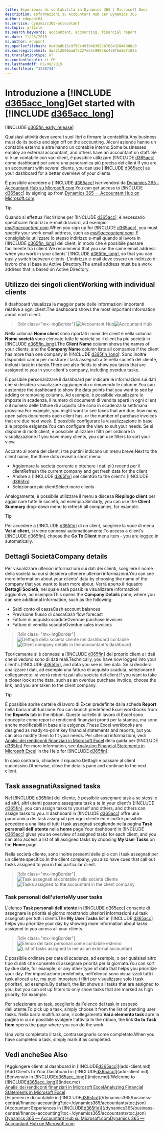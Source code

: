 ```yaml
---
title: Esperienza di contabilità in Dynamics 365 | Microsoft Docs
description: Informazioni su Accountant Hub per Dynamics 365
author: edupont04
ms.service: dynamics365-accountant
ms.topic: article
ms.search.keywords: accountant, accounting, financial report
ms.date: 11/23/2018
ms.author: edupont
ms.openlocfilehash: 0c4dadb15c9756c49f94839236766432844088c8
ms.sourcegitcommit: dac212009aadf3227e54c99976c438f6e56f182a
ms.translationtype: HT
ms.contentlocale: it-CH
ms.lasthandoff: 05/06/2019
ms.locfileid: "1238734"
---
```

# <a name="get-started-with-include-d365acclongincludesd365acclongmdmd"></a><span data-ttu-id="1f9ac-103">Introduzione a [!INCLUDE [d365acc_long](includes/d365acc_long_md.md)]</span><span class="sxs-lookup"><span data-stu-id="1f9ac-103">Get started with [!INCLUDE [d365acc_long](includes/d365acc_long_md.md)]</span></span>
[!INCLUDE [d365fin_early_release](includes/d365fin_early_release.md.md)]

<span data-ttu-id="1f9ac-104">Qualsiasi attività deve avere i suoi libri e firmare la contabilità.</span><span class="sxs-lookup"><span data-stu-id="1f9ac-104">Any business must do its books and sign off on the accounting.</span></span> <span data-ttu-id="1f9ac-105">Alcuni aziende hanno un contabile esterno e altre hanno un contabile interno.</span><span class="sxs-lookup"><span data-stu-id="1f9ac-105">Some businesses employ an external accountant, and others have an accountant on staff.</span></span> <span data-ttu-id="1f9ac-106">Se si è un contabile con vari client, è possibile utilizzare [!INCLUDE [d365acc](includes/d365acc_md.md)] come dashboard per avere una panoramica più precisa dei client.</span><span class="sxs-lookup"><span data-stu-id="1f9ac-106">If you are an accountant with several clients, you can use [!INCLUDE [d365acc](includes/d365acc_md.md)] as your dashboard for a better overview of your clients.</span></span>  

<span data-ttu-id="1f9ac-107">È possibile accedere a [!INCLUDE [d365acc](includes/d365acc_md.md)] iscrivendosi da [Dynamics 365 - Accountant Hub su Microsoft.com](https://www.microsoft.com/en-us/dynamics365/financial-insights-for-accountants).</span><span class="sxs-lookup"><span data-stu-id="1f9ac-107">You can get access to [!INCLUDE [d365acc](includes/d365acc_md.md)] by signing up from [Dynamics 365 — Accountant Hub on Microsoft.com](https://www.microsoft.com/en-us/dynamics365/financial-insights-for-accountants).</span></span>  

> [!TIP]
>  <span data-ttu-id="1f9ac-108">Quando si effettua l'iscrizione per [!INCLUDE [d365acc](includes/d365acc_md.md)], è necessario specificare l'indirizzo e-mail di lavoro, ad esempio <em>me@accountant.com</em>.</span><span class="sxs-lookup"><span data-stu-id="1f9ac-108">When you sign up for [!INCLUDE [d365acc](includes/d365acc_md.md)], you must specify your work email address, such as <em>me@accountant.com</em>.</span></span> <span data-ttu-id="1f9ac-109">È consigliabile utilizzare lo stesso indirizzo e-mail quando si lavora in [!INCLUDE [d365fin_long](includes/d365fin_long_md.md)] dei client, in modo che è possibile passare facilmente tra i client.</span><span class="sxs-lookup"><span data-stu-id="1f9ac-109">We recommend that you use the same email address when you work in your clients' [!INCLUDE [d365fin_long](includes/d365fin_long_md.md)], so that you can easily switch between clients.</span></span> <span data-ttu-id="1f9ac-110">L'indirizzo e-mail deve essere un indirizzo di lavoro che si basa su Active Directory.</span><span class="sxs-lookup"><span data-stu-id="1f9ac-110">The email address must be a work address that is based on Active Directory.</span></span>

## <a name="working-with-individual-clients"></a><span data-ttu-id="1f9ac-111">Utilizzo dei singoli client</span><span class="sxs-lookup"><span data-stu-id="1f9ac-111">Working with individual clients</span></span>
<span data-ttu-id="1f9ac-112">Il dashboard visualizza la maggior parte delle informazioni importanti relative a ogni client.</span><span class="sxs-lookup"><span data-stu-id="1f9ac-112">The dashboard shows the most important information about each client.</span></span>  

> [!div class="mx-imgBorder"]
> <span data-ttu-id="1f9ac-113">![Accountant Hub](./media/accountant-get-started/accountant-dashboard.png)</span><span class="sxs-lookup"><span data-stu-id="1f9ac-113">![Accountant Hub](./media/accountant-get-started/accountant-dashboard.png)</span></span>

<span data-ttu-id="1f9ac-114">Nella colonna **Nome client** sono riportati i nomi dei client e nella colonna **Nome società** sono elencate tutte le società se il client ha più società in [!INCLUDE [d365fin_long](includes/d365fin_long_md.md)].</span><span class="sxs-lookup"><span data-stu-id="1f9ac-114">The **Client Name** column shows the names of your clients, and the **Company Name** column lists all companies if the client has more than one company in [!INCLUDE [d365fin_long](includes/d365fin_long_md.md)].</span></span> <span data-ttu-id="1f9ac-115">Sono inoltre disponibili campi per mostrare i task assegnati a te nella società del cliente, inclusi i task in ritardo.</span><span class="sxs-lookup"><span data-stu-id="1f9ac-115">There are also fields to show you tasks that are assigned to you in your client's company, including overdue tasks.</span></span>  

<span data-ttu-id="1f9ac-116">È possibile personalizzare il dashboard per indicare le informazioni sui dati che si desidera visualizzare aggiungendo o rimovendo le colonne.</span><span class="sxs-lookup"><span data-stu-id="1f9ac-116">You can customize the dashboard to show the data points that you want to see by adding or removing columns.</span></span> <span data-ttu-id="1f9ac-117">Ad esempio, è possibile visualizzare le imposte in scadenza, il numero di documenti di vendita aperti in ogni client o il numero delle fatture di acquisto che sono in scadenza la settimana prossima.</span><span class="sxs-lookup"><span data-stu-id="1f9ac-117">For example, you might want to see taxes that are due, how many open sales documents each client has, or the number of purchase invoices that are due next week.</span></span> <span data-ttu-id="1f9ac-118">È possibile configurare la visualizzazione in base alle proprie esigenze.</span><span class="sxs-lookup"><span data-stu-id="1f9ac-118">You can configure the view to suit your needs.</span></span> <span data-ttu-id="1f9ac-119">Se si dispone di molti client, è possibile utilizzare i filtri per ordinare la visualizzazione.</span><span class="sxs-lookup"><span data-stu-id="1f9ac-119">If you have many clients, you can use filters to sort your view.</span></span>  

<span data-ttu-id="1f9ac-120">Accanto al nome del client, i tre puntini indicano un menu breve:</span><span class="sxs-lookup"><span data-stu-id="1f9ac-120">Next to the client name, the three dots reveal a short menu:</span></span>

- <span data-ttu-id="1f9ac-121">Aggiornare la società corrente e ottenere i dati più recenti per il client</span><span class="sxs-lookup"><span data-stu-id="1f9ac-121">Refresh the current company and get fresh data for the client</span></span>  
- <span data-ttu-id="1f9ac-122">Andare a [!INCLUDE [d365fin](includes/d365fin_md.md)] del client</span><span class="sxs-lookup"><span data-stu-id="1f9ac-122">Go to the client's [!INCLUDE [d365fin](includes/d365fin_md.md)]</span></span>  
- <span data-ttu-id="1f9ac-123">Selezionare più client</span><span class="sxs-lookup"><span data-stu-id="1f9ac-123">Select more clients</span></span>  

<span data-ttu-id="1f9ac-124">Analogamente, è possibile utilizzare il menu a discesa **Riepilogo client** per aggiornare tutte le società, ad esempio.</span><span class="sxs-lookup"><span data-stu-id="1f9ac-124">Similarly, you can use the **Client Summary** drop-down menu to refresh all companies, for example.</span></span>  

> [!TIP]
>  <span data-ttu-id="1f9ac-125">Per accedere a [!INCLUDE [d365fin](includes/d365fin_md.md)] di un client, scegliere la voce di menu **Vai al client**, si viene connessi automaticamente.</span><span class="sxs-lookup"><span data-stu-id="1f9ac-125">To access a client's [!INCLUDE [d365fin](includes/d365fin_md.md)], choose the **Go To Client** menu item - you are logged in automatically.</span></span>

## <a name="company-details"></a><span data-ttu-id="1f9ac-126">Dettagli Società</span><span class="sxs-lookup"><span data-stu-id="1f9ac-126">Company details</span></span>
<span data-ttu-id="1f9ac-127">Per visualizzare ulteriori informazioni sui dati dei clienti, scegliere il nome della società su cui si desidera ottenere ulteriori informazioni.</span><span class="sxs-lookup"><span data-stu-id="1f9ac-127">You can see more information about your clients' data by choosing the name of the company that you want to learn more about.</span></span> <span data-ttu-id="1f9ac-128">Verrà aperto il riquadro **Dettagli Società**, nel quale sarà possibile visualizzare informazioni aggiuntive, ad esempio:</span><span class="sxs-lookup"><span data-stu-id="1f9ac-128">This opens the **Company Details** pane, where you can see additional information, such as the following:</span></span>  

* <span data-ttu-id="1f9ac-129">Saldi conto di cassa</span><span class="sxs-lookup"><span data-stu-id="1f9ac-129">Cash account balances</span></span>  
* <span data-ttu-id="1f9ac-130">Previsione flusso di cassa</span><span class="sxs-lookup"><span data-stu-id="1f9ac-130">Cash flow forecast</span></span>  
* <span data-ttu-id="1f9ac-131">Fatture di acquisto scadute</span><span class="sxs-lookup"><span data-stu-id="1f9ac-131">Overdue purchase invoices</span></span>  
* <span data-ttu-id="1f9ac-132">Fatture di vendita scadute</span><span class="sxs-lookup"><span data-stu-id="1f9ac-132">Overdue sales invoices</span></span>  

> [!div class="mx-imgBorder"]
> <span data-ttu-id="1f9ac-133">![Dettagli della società cliente nel dashboard contabile](./media/accountant-get-started/accountant-company-details.png)</span><span class="sxs-lookup"><span data-stu-id="1f9ac-133">![Client company details in the accountant's dashboard](./media/accountant-get-started/accountant-company-details.png)</span></span>

<span data-ttu-id="1f9ac-134">Teoricamente si è connessi a [!INCLUDE [d365fin](includes/d365fin_md.md)] del proprio client e i dati che si vedono sono di dati reali.</span><span class="sxs-lookup"><span data-stu-id="1f9ac-134">Technically, you have now logged into your client's [!INCLUDE [d365fin](includes/d365fin_md.md)], and data you see is live data.</span></span> <span data-ttu-id="1f9ac-135">Se si desidera analizzare i dati, ad esempio una fattura di acquisto scaduta, selezionare il collegamento. si verrà reindirizzati alla società del client.</span><span class="sxs-lookup"><span data-stu-id="1f9ac-135">If you want to take a closer look at the data, such as an overdue purchase invoice, choose the link, and you are taken to the client company.</span></span>  

> [!TIP]
> <span data-ttu-id="1f9ac-136">È possibile aprire cartelle di lavoro di Excel predefinite dalla scheda **Report** nella barra multifunzione.</span><span class="sxs-lookup"><span data-stu-id="1f9ac-136">You can launch predefined Excel workbooks from the **Reports** tab in the ribbon.</span></span> <span data-ttu-id="1f9ac-137">Queste cartelle di lavoro di Excel sono concepite come report e rendiconti finanziari pronti per la stampa, ma sono anche modificabili in base alle esigenze.</span><span class="sxs-lookup"><span data-stu-id="1f9ac-137">These Excel workbooks are designed as ready-to-print key financial statements and reports, but you can also modify them to fit your needs.</span></span> <span data-ttu-id="1f9ac-138">Per ulteriori informazioni, vedi [Analisi dei rendiconti finanziari in Microsoft Excel](/dynamics365/business-central/finance-analyze-excel?toc=/dynamics365/accountants/toc.json) della guida per [!INCLUDE [d365fin](includes/d365fin_md.md)].</span><span class="sxs-lookup"><span data-stu-id="1f9ac-138">For more information, see [Analyzing Financial Statements in Microsoft Excel](/dynamics365/business-central/finance-analyze-excel?toc=/dynamics365/accountants/toc.json) in the Help for [!INCLUDE [d365fin](includes/d365fin_md.md)].</span></span>  

<span data-ttu-id="1f9ac-139">In caso contrario, chiudere il riquadro Dettagli e passare al client successivo.</span><span class="sxs-lookup"><span data-stu-id="1f9ac-139">Otherwise, close the details pane and continue to the next client.</span></span>  

## <a name="assigned-tasks"></a><span data-ttu-id="1f9ac-140">Task assegnati</span><span class="sxs-lookup"><span data-stu-id="1f9ac-140">Assigned tasks</span></span>
<span data-ttu-id="1f9ac-141">Nel [!INCLUDE [d365fin](includes/d365fin_md.md)] del cliente, è possibile assegnare task a se stessi e ad altri, altri utenti possono assegnate task a te.</span><span class="sxs-lookup"><span data-stu-id="1f9ac-141">In your client's [!INCLUDE [d365fin](includes/d365fin_md.md)], you can assign tasks to yourself and others, and others can assign tasks to you.</span></span> <span data-ttu-id="1f9ac-142">Il dashboard in [!INCLUDE [d365acc](includes/d365acc_md.md)] offre una panoramica dei task assegnati per ogni cliente ed è inoltre possibile accedere a una lista di tutti i task assegnati scegliendo nella pagina **Task personali dell'utente** nella **home** page.</span><span class="sxs-lookup"><span data-stu-id="1f9ac-142">Your dashboard in [!INCLUDE [d365acc](includes/d365acc_md.md)] gives you an overview of assigned tasks for each client, and you can also access a list of all assigned tasks by choosing **My User Tasks** on the **Home** page.</span></span>  

<span data-ttu-id="1f9ac-143">Nella società cliente, sono inoltre presenti delle pile con i task assegnati per un cliente specifico.</span><span class="sxs-lookup"><span data-stu-id="1f9ac-143">In the client company, you also have cues that call out tasks assigned to you in this particular client.</span></span>

> [!div class="mx-imgBorder"]
> <span data-ttu-id="1f9ac-144">![Task assegnati al contabile nella società cliente](./media/accountant-get-started/accountant-company-details-tasks.png)</span><span class="sxs-lookup"><span data-stu-id="1f9ac-144">![Tasks assigned to the accountant in the client company](./media/accountant-get-started/accountant-company-details-tasks.png)</span></span>

### <a name="my-user-tasks"></a><span data-ttu-id="1f9ac-145">Task personali dell'utente</span><span class="sxs-lookup"><span data-stu-id="1f9ac-145">My user tasks</span></span>
<span data-ttu-id="1f9ac-146">L'elenco **Task personali dell'utente** in [!INCLUDE [d365acc](includes/d365acc_md.md)] consente di assegnare la priorità al giorno mostrando ulteriori informazioni sui task assegnati per tutti i clienti.</span><span class="sxs-lookup"><span data-stu-id="1f9ac-146">The **My User Tasks** list in [!INCLUDE [d365acc](includes/d365acc_md.md)] helps you prioritize your day by showing more information about tasks assigned to you across all your clients.</span></span>  

> [!div class="mx-imgBorder"]
> <span data-ttu-id="1f9ac-147">![Elenco dei task personali come contabile esterno](./media/accountant-get-started/accountant-tasklist.png)</span><span class="sxs-lookup"><span data-stu-id="1f9ac-147">![List of tasks assigned to me as an external accountant](./media/accountant-get-started/accountant-tasklist.png)</span></span>

<span data-ttu-id="1f9ac-148">È possibile ordinare per data di scadenza, ad esempio, o per qualsiasi altro tipo di dati che consente di assegnare priorità per la giornata.</span><span class="sxs-lookup"><span data-stu-id="1f9ac-148">You can sort by due date, for example, or any other type of data that helps you prioritize your day.</span></span> <span data-ttu-id="1f9ac-149">Per impostazione predefinita, nell'elenco sono visualizzati tutti i task allocati a te, ma puoi impostare i filtri per visualizzare solo i task prioritari, ad esempio.</span><span class="sxs-lookup"><span data-stu-id="1f9ac-149">By default, the list shows all tasks that are assigned to you, but you can set up filters to only show tasks that are marked as high priority, for example.</span></span>

<span data-ttu-id="1f9ac-150">Per selezionare un task, sceglierlo dall'elenco dei task in sospeso dell'utente.</span><span class="sxs-lookup"><span data-stu-id="1f9ac-150">To pick up a task, simply choose it from the list of pending user tasks.</span></span> <span data-ttu-id="1f9ac-151">Nella barra multifunzione, il collegamento **Vai a elemento task** apre la pagina in cui è possibile svolgere l'attività.</span><span class="sxs-lookup"><span data-stu-id="1f9ac-151">In the ribbon, the link **Go to Task Item** opens the page where you can do the work.</span></span>  

<span data-ttu-id="1f9ac-152">Una volta completato il task, contrassegnarlo come completato.</span><span class="sxs-lookup"><span data-stu-id="1f9ac-152">When you have completed a task, simply mark it as completed.</span></span>  

## <a name="see-also"></a><span data-ttu-id="1f9ac-153">Vedi anche</span><span class="sxs-lookup"><span data-stu-id="1f9ac-153">See Also</span></span>

<span data-ttu-id="1f9ac-154">[Aggiungere clienti al dashboard in [!INCLUDE[d365acc](includes/d365acc_md.md)]](add-client.md)</span><span class="sxs-lookup"><span data-stu-id="1f9ac-154">[Add Clients to Your Dashboard in [!INCLUDE[d365acc](includes/d365acc_md.md)]](add-client.md)</span></span>  
<span data-ttu-id="1f9ac-155">[Benvenuto in [!INCLUDE[d365acc_long](includes/d365acc_long_md.md)]](index.md)</span><span class="sxs-lookup"><span data-stu-id="1f9ac-155">[Welcome to [!INCLUDE[d365acc_long](includes/d365acc_long_md.md)]](index.md)</span></span>  
[<span data-ttu-id="1f9ac-156">Analisi dei rendiconti finanziari in Microsoft Excel</span><span class="sxs-lookup"><span data-stu-id="1f9ac-156">Analyzing Financial Statements in Microsoft Excel</span></span>](/dynamics365/business-central/finance-analyze-excel?toc=/dynamics365/accountants/toc.json)  
<span data-ttu-id="1f9ac-157">[Esperienze di contabile in [!INCLUDE[d365fin](includes/d365fin_md.md)]](/dynamics365/business-central/finance-accounting?toc=/dynamics365/accountants/toc.json)</span><span class="sxs-lookup"><span data-stu-id="1f9ac-157">[Accountant Experiences in [!INCLUDE[d365fin](includes/d365fin_md.md)]](/dynamics365/business-central/finance-accounting?toc=/dynamics365/accountants/toc.json)</span></span>  
[<span data-ttu-id="1f9ac-158">Dynamics 365 — Accountant Hub su Microsoft.com</span><span class="sxs-lookup"><span data-stu-id="1f9ac-158">Dynamics 365 — Accountant Hub on Microsoft.com</span></span>](https://www.microsoft.com/en-us/dynamics365/financial-insights-for-accountants)  
